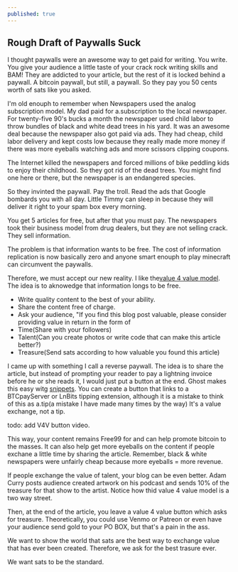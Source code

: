 ```yaml
---
published: true
---
```


## Rough Draft of Paywalls Suck



I thought paywalls were an awesome way to get paid for writing. You write. You give your audience a little taste of your crack rock writing skills and BAM! They are addicted to your article, but the rest of it is locked behind a paywall. A bitcoin paywall, but still, a paywall. So they pay you 50 cents worth of sats like you asked.

I'm old enouph to remember when Newspapers used the analog subscription model. My dad paid for a.subscription to the local newspaper. For twenty-five 90's bucks a month the newspaper used child labor to throw bundles of black and white dead trees in his yard. It was an awesome deal because the newspaper also got paid via ads. They had cheap, child labor delivery and kept costs low because they really made more money if there was more eyeballs watching ads and more scissors clipping coupons.  

The Internet killed the newspapers and forced millions of bike peddling kids to enjoy their childhood. So they got rid of the dead trees. You might find one here or there, but the newspaper is an endangered species.

So they invinted the paywall. Pay the troll. Read the ads that Google bombards you with all day.  Little Timmy can sleep in because they will deliver it right to your spam box every morning. 

You get 5 articles for free, but after that you must pay. The newspapers took their business model from drug dealers, but they are not selling crack. They sell information.

The problem is that information wants to be free. The cost of information replication is now basically zero and anyone smart enouph to play minecraft can circumvent the paywalls.

Therefore, we must accept our new reality. I like the[value 4 value model](https://fountain.fm/episode/11615473908). The idea is to aknowedge that information longs to be free.

* Write quality content to the best of your ability.
* Share the content free of charge.
* Ask your audience, "If you find this blog post  valuable, please consider providing value in return in the form of 
* Time(Share with your followers)
* Talent(Can you create photos or write code that can make this article better?)
* Treasure(Send sats according to how valuable you found this article)

I came up with something I call a reverse paywall. The idea is to share the article, but instead of prompting your reader to pay a lightning invoice before he or she reads it, I would just put a button at the end. Ghost makes this easy witg [snippets](https://ghost.org/tutorials/code-snippets-in-ghost/). You can create a button that links to a BTCpayServer or LnBits tipping extension, although it is a mistake to think of this as a.tip(a mistake I have made many times by the way)  It's a value exchange, not a tip.

todo: add V4V button video.

This way, your content remains Free99 for and can help promote bitcoin to the masses. It can also help get more eyeballs on the content if people exchane a little time by sharing the article. Remember, black & white newspapers were unfairly cheap because more eyeballs = more revenue.

If people exchange the value of talent, your blog can be  even better. Adam Curry posts audience created artwork on his podcast and sends 10% of the treasure  for that show to the artist. Notice how thid value 4 value model is a two way street.

Then, at the end of the article, you leave a value 4 value button which asks for treasure. Theoretically, you could use Venmo or Patreon or even have your audience send gold to your PO BOX, but that's a pain in the ass.

We want to show the world that sats are the best way to exchange value that has ever been created. Therefore, we ask for the best trasure ever. 

We want sats to be the standard.
